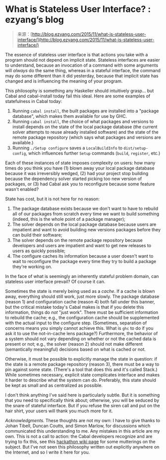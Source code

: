 <!--yml
category: 未分类
date: 2024-07-01 18:17:06
-->

# What is Stateless User Interface? : ezyang’s blog

> 来源：[http://blog.ezyang.com/2015/11/what-is-stateless-user-interface/](http://blog.ezyang.com/2015/11/what-is-stateless-user-interface/)

The essence of stateless user interface is that actions you take with a program should not depend on implicit state. Stateless interfaces are easier to understand, because an invocation of a command with some arguments will *always* do the same thing, whereas in a stateful interface, the command may do some different than it did yesterday, because that implicit state has changed and is influencing the meaning of your program.

This philosophy is something any Haskeller should intuitively grasp... but Cabal and cabal-install today fail this ideal. Here are some examples of statefulness in Cabal today:

1.  Running `cabal install`, the built packages are installed into a "package database", which makes them available for use by GHC.
2.  Running `cabal install`, the choice of what packages and versions to install depends on the state of the local package database (the current solver attempts to reuse already installed software) and the state of the remote package repository (which says what packages and versions are available.)
3.  Running `./Setup configure` saves a `LocalBuildInfo` to `dist/setup-config`, which influences further `Setup` commands (`build`, `register`, etc.)

Each of these instances of state imposes complexity on users: how many times do you think you have (1) blown away your local package database because it was irreversibly wedged, (2) had your project stop building because the dependency solver started picking too new version of packages, or (3) had Cabal ask you to reconfigure because some feature wasn't enabled?

State has cost, but it is not here for no reason:

1.  The package database exists because we don't want to have to rebuild all of our packages from scratch every time we want to build something (indeed, this is the whole point of a package manager);
2.  The solver depends on the local package database because users are impatient and want to avoid building new versions packages before they can build their software;
3.  The solver depends on the remote package repository because developers and users are impatient and want to get new releases to users as quickly possible;
4.  The configure caches its information because a user doesn't want to wait to reconfigure the package every time they try to build a package they're working on.

In the face of what is seemingly an inherently stateful problem domain, can stateless user interface prevail? Of course it can.

Sometimes the state is merely being used as a *cache*. If a cache is blown away, everything should still work, just more slowly. The package database (reason 1) and configuration cache (reason 4) both fall under this banner, but the critical mistake today's Cabal makes is that if you delete this information, things do *not* "just work". There must be sufficient information to rebuild the cache; e.g., the configuration cache should be supplemented with the actual input to the configure step. (Sometimes, separation of concerns means you simply cannot achieve this. What is `ghc` to do if you ask it to use the not-in-cache lens package?) Furthermore, the behavior of a system should not vary depending on whether or not the cached data is present or not; e.g., the solver (reason 2) should not make different (semantically meaningful) decisions based on what is cached or not.

Otherwise, it must be possible to explicitly manage the state in question: if the state is a remote package repository (reason 3), there must be a way to pin against some state. (There's a tool that does this and it's called Stack.) While sometimes necessary, explicit state complicates interface and makes it harder to describe what the system can do. Preferably, this state should be kept as small and as centralized as possible.

I don't think anything I've said here is particularly subtle. But it is something that you need to specifically think about; otherwise, you will be seduced by the snare of stateful interface. But if you refuse the siren call and put on the hair shirt, your users will thank you much more for it.

*Acknowledgments.* These thoughts are not my own: I have to give thanks to Johan Tibell, Duncan Coutts, and Simon Marlow, for discussions which communicated this understanding to me. Any mistakes in this article are my own. This is not a call to action: the Cabal developers recognize and are trying to fix this, see this [hackathon wiki page](https://github.com/haskell/cabal/wiki/Hackathon2015) for some mutterings on the subject. But I've not seen this philosophy written out explicitly anywhere on the Internet, and so I write it here for you.